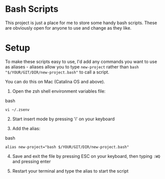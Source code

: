 # Bash Scripts

This project is just a place for me to store some handy bash scripts. These are obviously open for anyone to use and change as they like.

# Setup

To make these scripts easy to use, I'd add any commands you want to use as aliases - aliases allow you to type `new-project` rather than `bash "$/YOUR/GIT/DIR/new-project.bash"` to call a script.

You can do this on Mac (Catalina OS and above).

1. Open the zsh shell environment variables file:

bash
```
vi ~/.zsenv
```

2. Start insert mode by pressing 'i' on your keyboard

3. Add the alias:

bash
```
alias new-project="bash $/YOUR/GIT/DIR/new-project.bash"
```

4. Save and exit the file by pressing ESC on your keyboard, then typing `:WQ` and pressing enter 

5. Restart your terminal and type the alias to start the script

